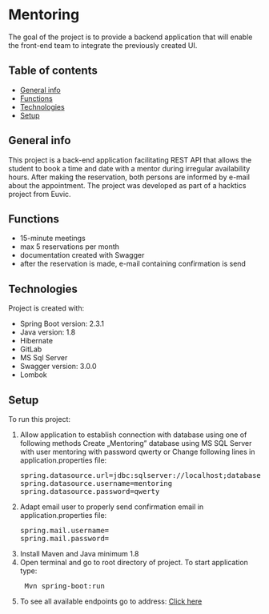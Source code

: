 # Mentoring
The goal of the project is to provide a backend application that will enable the front-end team to integrate the previously created UI.
## Table of contents
* [General info](#general-info)
* [Functions](#functions)
* [Technologies](#technologies)
* [Setup](#setup)

## General info
This project is a back-end application facilitating REST API that allows the student to book a time and date with a mentor during irregular availability hours. After making the reservation, both persons are informed by e-mail about the appointment. The project was developed as part of a hacktics project from Euvic. 
## Functions
- 15-minute meetings
- max 5 reservations per month
- documentation created with Swagger
- after the reservation is made, e-mail containing confirmation is send 
## Technologies
Project is created with:
- Spring Boot version: 2.3.1
- Java version: 1.8
- Hibernate
- GitLab
- MS Sql Server
- Swagger version: 3.0.0
- Lombok
## Setup
To run this project:
<ol><li>Allow application to establish connection with database using one of following methods
Create „Mentoring” database using MS SQL Server with user mentoring with password qwerty or Change following lines in application.properties file:

<pre>spring.datasource.url=jdbc:sqlserver://localhost;databaseName=Mentoring
spring.datasource.username=mentoring
spring.datasource.password=qwerty 
</pre></li>

<li>Adapt email user to properly send confirmation email in application.properties file:
<pre>spring.mail.username=
spring.mail.password=
</pre></li>
<li>Install Maven and Java minimum 1.8 </li>

<li> Open terminal and go to root directory of project.
To start application type: <pre> Mvn spring-boot:run </pre></li>

<li>To see all available endpoints go to address:
<a href="http://localhost:8081/mentoring/v2/api-docs"> Click here </a>
</li></ol>
